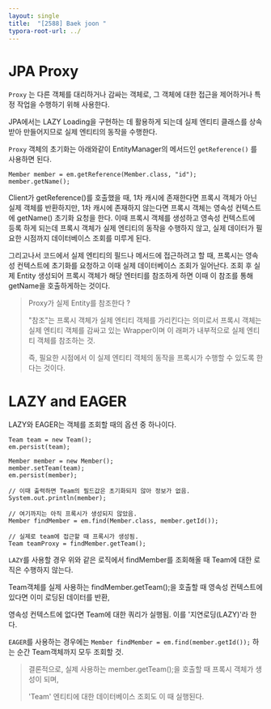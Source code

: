 ```yaml
---
layout: single
title:  "[2588] Baek joon "
typora-root-url: ../
---
```


# JPA Proxy

`Proxy` 는 다른 객체를 대리하거나 감싸는 객체로, 그 객체에 대한 접근을 제어하거나 특정 작업을 수행하기 위해 사용한다.  

JPA에서는 LAZY Loading을 구현하는 데 활용하게 되는데 실제 엔티티 클래스를 상속받아 만들어지므로 실제 엔티티의 동작을 수행한다. 



`Proxy` 객체의 초기화는 아래와같이 EntityManager의 메서드인 `getReference()` 를 사용하면 된다.

```
Member member = em.getReference(Member.class, "id");
member.getName();
```

Client가 getReference()를 호출했을 때, 1차 캐시에 존재한다면 프록시 객체가 아닌 실제 객체를 반환하지만, 1차 캐시에 존재하지 않는다면 프록시 객체는 영속성 컨텍스트에 getName() 초기화 요청을 한다. 이때 프록시 객체를 생성하고 영속성 컨텍스트에 등록 하게 되는데 프록시 객체가 실제 엔티티의 동작을 수행하지 않고, 실제 데이터가 필요한 시점까지 데이터베이스 조회를 미루게 된다. 

그리고나서 코드에서 실제 엔티티의 필드나 메서드에 접근하려고 할 때, 프록시는 영속성 컨텍스트에 초기화를 요청하고 이때 실제 데이터베이스 조회가 일어난다.  조회 후 실제 Entity 생성되어 프록시 객체가 해당 엔터티를 참조하게 하면 이때 이 참조를 통해 getName을 호출하게하는 것이다.   


> Proxy가 실제 Entity를 참조한다 ?
>
> "참조"는 프록시 객체가 실제 엔티티 객체를 가리킨다는 의미로서 프록시 객체는 실제 엔티티 객체를 감싸고 있는 Wrapper이며 이 래퍼가 내부적으로 실제 엔티티 객체를 참조하는 것.
>
> 즉, 필요한 시점에서 이 실제 엔티티 객체의 동작을 프록시가 수행할 수 있도록 한다는 것이다.  





# LAZY and EAGER

LAZY와 EAGER는 객체를 조회할 때의 옵션 중 하나이다.


```
Team team = new Team();
em.persist(team);
 
Member member = new Member();
member.setTeam(team);
em.persist(member);

// 이때 출력하면 Team의 필드값은 초기화되지 않아 정보가 없음.
System.out.println(member);

// 여기까지는 아직 프록시가 생성되지 않았음.
Member findMember = em.find(Member.class, member.getId());

// 실제로 team에 접근할 때 프록시가 생성됨.
Team teamProxy = findMember.getTeam();
```

`LAZY`를 사용할 경우 위와 같은 로직에서 findMember를 조회해올 때 Team에 대한 로직은 수행하지 않는다.

Team객체를 실제 사용하는 findMember.getTeam();을 호출할 때 영속성 컨텍스트에 있다면  이미 로딩된 데이터를 반환, 

영속성 컨텍스트에 없다면 Team에 대한 쿼리가 실행됨. 이를 '지연로딩(LAZY)'라 한다.



`EAGER`를 사용하는 경우에는 `Member findMember = em.find(member.getId());` 하는 순간 Team객체까지 모두 조회할 것.



> 결론적으로, 실제 사용하는 member.getTeam();을 호출할 때 프록시 객체가 생성이 되며, 
>
> 'Team' 엔티티에 대한 데이터베이스 조회도 이 때 실행된다. 
